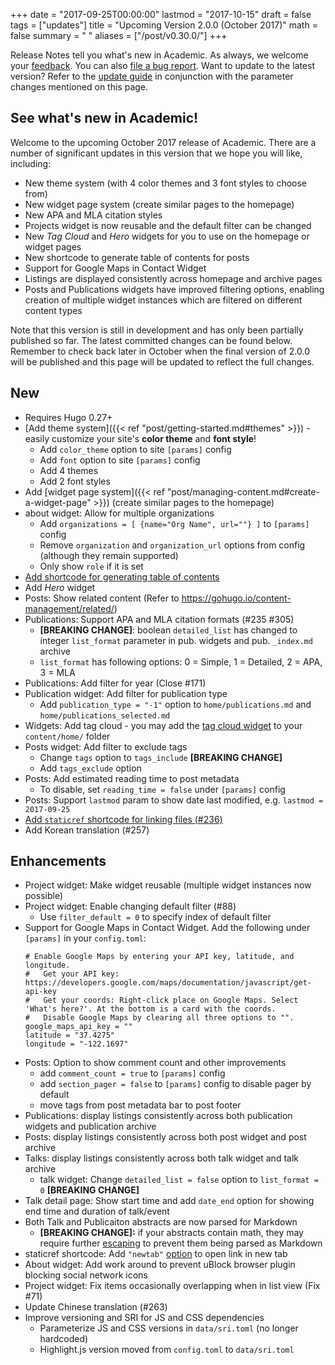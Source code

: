 +++
date = "2017-09-25T00:00:00"
lastmod = "2017-10-15"
draft = false
tags = ["updates"]
title = "Upcoming Version 2.0.0 (October 2017)"
math = false
summary = " "
aliases = ["/post/v0.30.0/"]
+++

Release Notes tell you what's new in Academic. As always, we welcome your [feedback](https://github.com/gcushen/hugo-academic/issues). You can also [file a bug report](https://github.com/gcushen/hugo-academic/issues). Want to update to the latest version? Refer to the [update guide](https://sourcethemes.com/academic/post/getting-started/#upgrading) in conjunction with the parameter changes mentioned on this page.

## See what's new in Academic!

Welcome to the upcoming October 2017 release of Academic. There are a number of significant updates in this version that we hope you will like, including:

- New theme system (with 4 color themes and 3 font styles to choose from)
- New widget page system (create similar pages to the homepage)
- New APA and MLA citation styles
- Projects widget is now reusable and the default filter can be changed
- New *Tag Cloud* and *Hero* widgets for you to use on the homepage or widget pages
- New shortcode to generate table of contents for posts
- Support for Google Maps in Contact Widget
- Listings are displayed consistently across homepage and archive pages
- Posts and Publications widgets have improved filtering options, enabling creation of multiple widget instances which are filtered on different content types

Note that this version is still in development and has only been partially published so far. The latest committed changes can be found below. Remember to check back later in October when the final version of 2.0.0 will be published and this page will be updated to reflect the full changes.

## New

- Requires Hugo 0.27+
- [Add theme system]({{< ref "post/getting-started.md#themes" >}}) - easily customize your site's **color theme** and **font style**!
  - Add `color_theme` option to site `[params]` config
  - Add `font` option to site `[params]` config
  - Add 4 themes
  - Add 2 font styles
- Add [widget page system]({{< ref "post/managing-content.md#create-a-widget-page" >}}) (create similar pages to the homepage)
- about widget: Allow for multiple organizations
  - Add `organizations = [ {name="Org Name", url=""} ]` to `[params]` config
  - Remove `organization` and `organization_url` options from config (although they remain supported)
  - Only show `role` if it is set
- [Add shortcode for generating table of contents](https://sourcethemes.com/academic/post/writing-markdown-latex/#table-of-contents)
- Add *Hero* widget
- Posts: Show related content (Refer to https://gohugo.io/content-management/related/)
- Publications: Support APA and MLA citation formats (#235 #305)
  - **[BREAKING CHANGE]**: boolean `detailed_list` has changed to
  integer `list_format` parameter in pub. widgets and pub. `_index.md` archive
  - `list_format` has following options: 0 = Simple, 1 = Detailed, 2 = APA, 3 = MLA
- Publications: Add filter for year (Close #171)
- Publication widget: Add filter for publication type
  - Add `publication_type = "-1"` option to `home/publications.md` and `home/publications_selected.md`
- Widgets: Add tag cloud - you may add the [tag cloud widget](https://raw.githubusercontent.com/gcushen/hugo-academic/master/exampleSite/content/home/tags.md) to your `content/home/` folder
- Posts widget: Add filter to exclude tags
  - Change `tags` option to `tags_include` **[BREAKING CHANGE]**
  - Add `tags_exclude` option
- Posts: Add estimated reading time to post metadata  
  - To disable, set `reading_time = false` under `[params]` config
- Posts: Support `lastmod` param to show date last modified, e.g. `lastmod = 2017-09-25`
- [Add `staticref` shortcode for linking files (#236)](https://sourcethemes.com/academic/post/writing-markdown-latex/#links)
- Add Korean translation (#257)

## Enhancements

- Project widget: Make widget reusable (multiple widget instances now possible)
- Project widget: Enable changing default filter (#88)
  - Use `filter_default = 0` to specify index of default filter
- Support for Google Maps in Contact Widget. Add the following under `[params]` in your `config.toml`:
  ```
  # Enable Google Maps by entering your API key, latitude, and longitude.
  #   Get your API key: https://developers.google.com/maps/documentation/javascript/get-api-key
  #   Get your coords: Right-click place on Google Maps. Select 'What's here?'. At the bottom is a card with the coords.
  #   Disable Google Maps by clearing all three options to "".
  google_maps_api_key = ""
  latitude = "37.4275"
  longitude = "-122.1697"
  ```
- Posts: Option to show comment count and other improvements
  * add `comment_count = true` to `[params]` config
  * add `section_pager = false` to `[params]` config to disable pager by default
  * move tags from post metadata bar to post footer
- Publications: display listings consistently across both publication widgets and publication archive
- Posts: display listings consistently across both post widget and post archive
- Talks: display listings consistently across both talk widget and talk archive
  - talk widget: Change `detailed_list = false` option to `list_format = 0` **[BREAKING CHANGE]**
- Talk detail page: Show start time and add `date_end` option for showing end time and duration of talk/event
- Both Talk and Publicaiton abstracts are now parsed for Markdown
  -  **[BREAKING CHANGE]:** if your abstracts contain math, they may require further [escaping](https://sourcethemes.com/academic/post/writing-markdown-latex/#rm-latex-math) to prevent them being parsed as Markdown
- staticref shortcode: Add `"newtab"` [option](https://sourcethemes.com/academic/post/writing-markdown-latex/#links) to open link in new tab
- About widget: Add work around to prevent uBlock browser plugin blocking social network icons
- Project widget: Fix items occasionally overlapping when in list view (Fix #71) 
- Update Chinese translation (#263)
- Improve versioning and SRI for JS and CSS dependencies
  - Parameterize JS and CSS versions in `data/sri.toml` (no longer hardcoded)
  - Highlight.js version moved from `config.toml` to `data/sri.toml`
